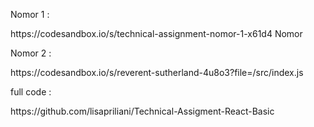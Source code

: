 <p>Nomor 1 :  </p>
https://codesandbox.io/s/technical-assignment-nomor-1-x61d4 Nomor 
<p>Nomor 2 : </p>
https://codesandbox.io/s/reverent-sutherland-4u8o3?file=/src/index.js

<p>full code :</p>
https://github.com/lisapriliani/Technical-Assigment-React-Basic
